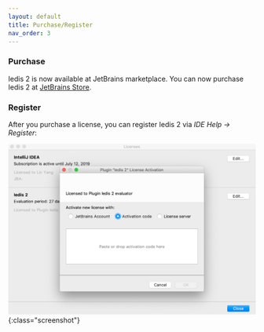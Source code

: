 ```yaml
---
layout: default
title: Purchase/Register
nav_order: 3
---
```


### Purchase
Iedis 2 is now available at JetBrains marketplace. You can now purchase Iedis 2 at [JetBrains Store](https://plugins.jetbrains.com/plugin/12634-iedis-2/pricing#edition=commercial).

### Register

After you purchase a license, you can register Iedis 2 via *IDE Help -> Register*:

![register](/assets/images/purchase-register/register.png){:class="screenshot"}